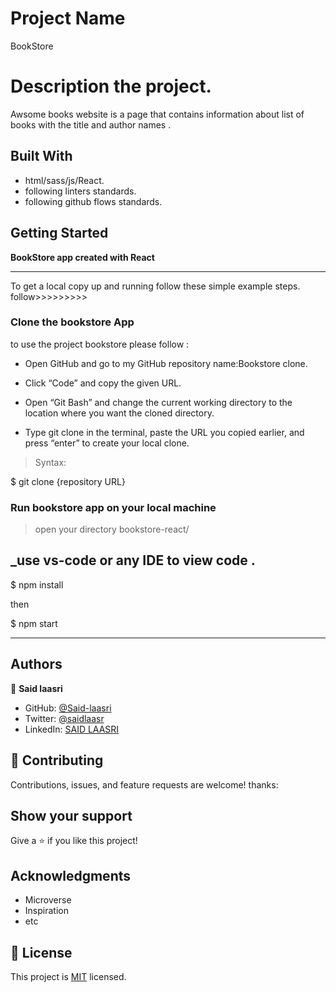 # Project Name

BookStore

# Description the project.

Awsome books website is a page that contains information about list of books with the title and author names .

## Built With

- html/sass/js/React.
- following linters standards.
- following github flows standards.

## Getting Started

**BookStore app created with React**

---

To get a local copy up and running follow these simple example steps.
follow>>>>>>>>>

### Clone the bookstore App

to use the project bookstore please follow :

- Open GitHub and go to my GitHub repository name:Bookstore clone.

- Click “Code” and copy the given URL.

- Open “Git Bash” and change the current working directory to the location where you want the cloned directory.

- Type git clone in the terminal, paste the URL you copied earlier, and press “enter” to create your local clone.

> Syntax:

$ git clone {repository URL}

### Run bookstore app on your local machine

> open your directory bookstore-react/

## \_use vs-code or any IDE to view code .

$ npm install

then

$ npm start

<hr>

## Authors

👤 **Said laasri**

- GitHub: [@Said-laasri](https://github.com/Said-laasri)
- Twitter: [@saidlaasr](https://twitter.com/saidlaasr)
- LinkedIn: [SAID LAASRI](https://www.linkedin.com/in/said-laasri-8a4367172/)

## 🤝 Contributing

Contributions, issues, and feature requests are welcome!
thanks:

## Show your support

Give a ⭐️ if you like this project!

## Acknowledgments

- Microverse
- Inspiration
- etc

## 📝 License

This project is [MIT](./LICENSE) licensed.
